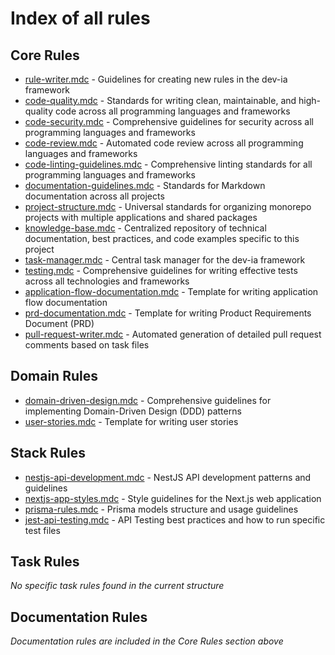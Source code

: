 # Index of all rules

## Core Rules
- [rule-writer.mdc](./core/rule-writer.mdc) - Guidelines for creating new rules in the dev-ia framework
- [code-quality.mdc](./core/code-quality.mdc) - Standards for writing clean, maintainable, and high-quality code across all programming languages and frameworks
- [code-security.mdc](./core/code-security.mdc) - Comprehensive guidelines for security across all programming languages and frameworks
- [code-review.mdc](./core/code-review.mdc) - Automated code review across all programming languages and frameworks
- [code-linting-guidelines.mdc](./core/code-linting-guidelines.mdc) - Comprehensive linting standards for all programming languages and frameworks
- [documentation-guidelines.mdc](./core/documentation-guidelines.mdc) - Standards for Markdown documentation across all projects
- [project-structure.mdc](./core/project-structure.mdc) - Universal standards for organizing monorepo projects with multiple applications and shared packages
- [knowledge-base.mdc](./core/knowledge-base.mdc) - Centralized repository of technical documentation, best practices, and code examples specific to this project
- [task-manager.mdc](./core/task-manager.mdc) - Central task manager for the dev-ia framework
- [testing.mdc](./core/testing.mdc) - Comprehensive guidelines for writing effective tests across all technologies and frameworks
- [application-flow-documentation.mdc](./core/application-flow-documentation.mdc) - Template for writing application flow documentation
- [prd-documentation.mdc](./core/prd-documentation.mdc) - Template for writing Product Requirements Document (PRD)
- [pull-request-writer.mdc](./core/pull-request-writer.mdc) - Automated generation of detailed pull request comments based on task files

## Domain Rules
- [domain-driven-design.mdc](./domain/domain-driven-design.mdc) - Comprehensive guidelines for implementing Domain-Driven Design (DDD) patterns
- [user-stories.mdc](./domain/user-stories.mdc) - Template for writing user stories

## Stack Rules
- [nestjs-api-development.mdc](./stacks/nestjs-api-development.mdc) - NestJS API development patterns and guidelines
- [nextjs-app-styles.mdc](./stacks/nextjs-app-styles.mdc) - Style guidelines for the Next.js web application
- [prisma-rules.mdc](./stacks/prisma-rules.mdc) - Prisma models structure and usage guidelines
- [jest-api-testing.mdc](./stacks/jest-api-testing.mdc) - API Testing best practices and how to run specific test files

## Task Rules
*No specific task rules found in the current structure*

## Documentation Rules
*Documentation rules are included in the Core Rules section above*
